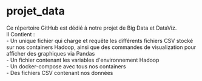 # projet_data

Ce répertoire GitHub est dédié à notre projet de Big Data et DataViz. <br />
Il Contient : <br />
    - Un unique fichier qui charge et requête les différents fichiers CSV stocké sur nos containers Hadoop, ainsi que des commandes de visualization pour afficher des graphiques via Pandas <br />
    - Un fichier contenant les variables d'environnement Hadoop <br />
    - Un docker-compose avec tous nos containers <br />
    - Des fichiers CSV contenant nos données <br />
